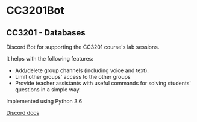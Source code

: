 # CC3201Bot

## CC3201 - Databases

Discord Bot for supporting the CC3201 course's lab sessions.

It helps with the following features:

- Add/delete group channels (including voice and text).
- Limit other groups' access to the other groups
- Provide teacher assistants with useful commands for solving students' questions in a simple way.

Implemented using Python 3.6

[Discord docs](https://discordpy.readthedocs.io/en/latest/api.html)
